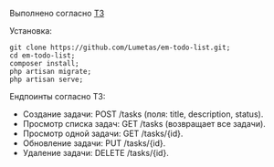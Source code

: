 Выполнено согласно [ТЗ](https://drive.google.com/file/d/1_LnL59MlJPiHJsglyRnRAubZ1Lm65Ot4/view)

Установка:
```
git clone https://github.com/Lumetas/em-todo-list.git;
cd em-todo-list;
composer install;
php artisan migrate;
php artisan serve;
```

Ендпоинты согласно ТЗ:
- Создание задачи: POST /tasks (поля: title, description, status).
- Просмотр списка задач: GET /tasks (возвращает все задачи).
- Просмотр одной задачи: GET /tasks/{id}.
- Обновление задачи: PUT /tasks/{id}.
- Удаление задачи: DELETE /tasks/{id}.